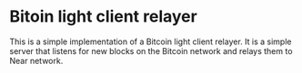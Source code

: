 # Bitoin light client relayer

This is a simple implementation of a Bitcoin light client relayer. 
It is a simple server that listens for new blocks on the Bitcoin network and relays them to Near network.